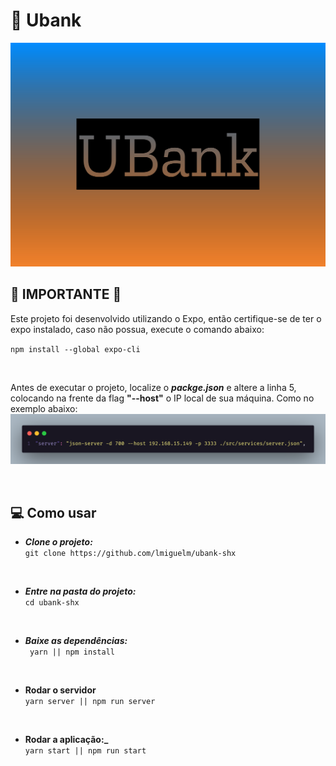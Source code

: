 # 💸 Ubank

![lmiguelm](.github/capa.svg)

## 🚨 IMPORTANTE 🚨

<p>
  Este projeto foi desenvolvido utilizando o Expo, então certifique-se
  de ter o expo instalado, caso não possua, execute o comando abaixo:
</p>

`npm install --global expo-cli`

<br>

Antes de executar o projeto, localize o **_packge.json_** e altere a linha 5, colocando na frente da flag **"--host"** o IP local de sua máquina. Como no exemplo abaixo:
![exemplo](.github/exemplo.png)

<br>

## 💻 Como usar

- **_Clone o projeto:_**<br>
  `git clone https://github.com/lmiguelm/ubank-shx`

<br>

- **_Entre na pasta do projeto:_**<br>
  `cd ubank-shx`

<br>

- **_Baixe as dependências:_**<br>
  ` yarn || npm install`

<br>

- **Rodar o servidor**<br>
  `yarn server || npm run server`

<br>

- **Rodar a aplicação:\_**<br>
  `yarn start || npm run start`

<br>
